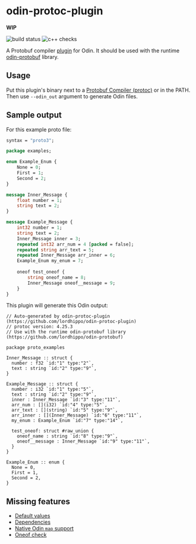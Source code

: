 # odin-protoc-plugin
**WIP**

![build status](https://github.com/lordhippo/odin-protoc-plugin/actions/workflows/build.yml/badge.svg)
![c++ checks](https://github.com/lordhippo/odin-protoc-plugin/actions/workflows/cpp-checks.yml/badge.svg)

A Protobuf compiler [plugin](https://protobuf.dev/reference/other/#plugins) for Odin. It should be used with the runtime [odin-protobuf](https://github.com/lordhippo/odin-protobuf) library.

## Usage
Put this plugin's binary next to a [Protobuf Compiler (protoc)](https://github.com/protocolbuffers/protobuf) or in the PATH. Then use `--odin_out` argument to generate Odin files.

## Sample output
For this example proto file:

```proto
syntax = "proto3";

package examples;

enum Example_Enum {
	None = 0;
	First = 1;
	Second = 2;
}

message Inner_Message {
	float number = 1;
	string text = 2;
}

message Example_Message {
	int32 number = 1;
	string text = 2;
	Inner_Message inner = 3;
	repeated int32 arr_num = 4 [packed = false];
	repeated string arr_text = 5;
	repeated Inner_Message arr_inner = 6;
	Example_Enum my_enum = 7;
	
	oneof test_oneof {
		string oneof_name = 8;
		Inner_Message oneof__message = 9;
	}
}

```

This plugin will generate this Odin output:
```odin
// Auto-generated by odin-protoc-plugin (https://github.com/lordhippo/odin-protoc-plugin)
// protoc version: 4.25.3
// Use with the runtime odin-protobuf library (https://github.com/lordhippo/odin-protobuf)

package proto_examples

Inner_Message :: struct {
  number : f32 `id:"1" type:"2"`,
  text : string `id:"2" type:"9"`,
}

Example_Message :: struct {
  number : i32 `id:"1" type:"5"`,
  text : string `id:"2" type:"9"`,
  inner : Inner_Message `id:"3" type:"11"`,
  arr_num : [](i32) `id:"4" type:"5"`,
  arr_text : [](string) `id:"5" type:"9"`,
  arr_inner : [](Inner_Message) `id:"6" type:"11"`,
  my_enum : Example_Enum `id:"7" type:"14"`,

  test_oneof: struct #raw_union {
    oneof_name : string `id:"8" type:"9"`,
    oneof__message : Inner_Message `id:"9" type:"11"`,
  }
}

Example_Enum :: enum {
  None = 0,
  First = 1,
  Second = 2,
}

```

## Missing features
- [Default values](https://github.com/lordhippo/odin-protoc-plugin/issues/5)
- [Dependencies](https://github.com/lordhippo/odin-protoc-plugin/issues/7)
- [Native Odin `map` support](https://github.com/lordhippo/odin-protoc-plugin/issues/3)
- [Oneof check](https://github.com/lordhippo/odin-protoc-plugin)
